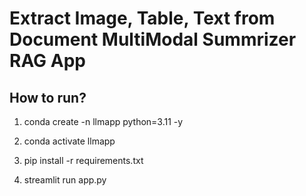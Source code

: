 # Extract Image, Table, Text from Document MultiModal Summrizer RAG App 

## How to run?

1. conda create -n llmapp python=3.11 -y 

2. conda activate llmapp 

3. pip install -r requirements.txt

4. streamlit run app.py